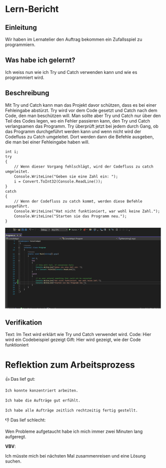 # Lern-Bericht
## Einleitung
Wir haben im Lernatelier den Auftrag bekommen ein Zufallsspiel zu programmiern.

## Was habe ich gelernt?

Ich weiss nun wie ich Try und Catch verwenden kann und wie es programmiert wird.

## Beschreibung

Mit Try und Catch kann man das Projekt davor schützen, dass es bei einer Fehleingabe abstürzt. Try wird vor dem Code gesetzt und Catch nach dem Code, den man beschützen will. Man sollte aber Try und Catch nur über den Teil des Codes legen, wo ein Fehler passieren kann, den Try und Catch verlangsamen das Programm. Try überprüft jetzt bei jedem durch Gang, ob das Programm durchgeführt werden kann und wenn nicht wird der Codefluss zu Catch umgeleitet. Dort werden dann die Befehle ausgeben, die man bei einer Fehleingabe haben will.


```CSHARP
int i;
try
{
    // Wenn dieser Vorgang fehlschlägt, wird der Codefluss zu catch umgeleitet.
    Console.WriteLine("Geben sie eine Zahl ein: ");
    i = Convert.ToInt32(Console.ReadLine());
}
catch
{
    // Wenn der Codefluss zu catch kommt, werden diese Befehle ausgeführt.
    Console.WriteLine("Hat nicht funktioniert, war wohl keine Zahl.");
    Console.WriteLine("Starten sie das Programm neu.");
}
```

![Gif](https://github.com/TigerL06/Lern-Bericht/blob/main/Animation.gif?raw=true)

## Verifikation
Text: Im Text wird erklärt wie Try und Catch verwendet wird.
Code: Hier wird ein Codebeispiel gezeigt
Gift: Hier wird gezeigt, wie der Code funktioniert

# Reflektion zum Arbeitsprozess

👍 Das lief gut:
    
    Ich konnte konzentriert arbeiten.
    
    Ich habe die Aufträge gut erfühlt.
    
    Ich habe alle Aufträge zeitlich rechtzeitig fertig gestellt.

👎 Das lief schlecht:
   
   Wen Probleme aufgetaucht habe ich mich immer zwei Minuten lang aufgeregt.
    

**VBV**: 

Ich müsste mich bei nächsten Mal zusammenreisen und eine Lösung suchen.

